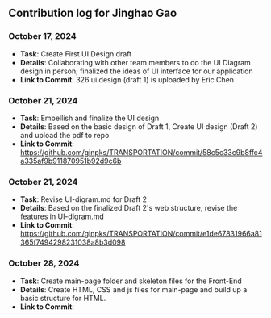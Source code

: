 ## Contribution log for Jinghao Gao

### October 17, 2024
- **Task**: Create First UI Design draft
- **Details**: Collaborating with other team members to do the UI Diagram design in person; finalized the ideas of UI interface for our application
- **Link to Commit**: 326 ui design (draft 1) is uploaded by Eric Chen

### October 21, 2024
- **Task**: Embellish and finalize the UI design
- **Details**: Based on the basic design of Draft 1, Create UI design (Draft 2) and upload the pdf to repo
- **Link to Commit**: https://github.com/ginpks/TRANSPORTATION/commit/58c5c33c9b8ffc4a335af9b911870951b92d9c6b

### October 21, 2024
- **Task**: Revise UI-digram.md for Draft 2
- **Details**: Based on the finalized Draft 2's web structure, revise the features in UI-digram.md
- **Link to Commit**: https://github.com/ginpks/TRANSPORTATION/commit/e1de67831966a81365f7494298231038a8b3d098

### October 28, 2024
- **Task**: Create main-page folder and skeleton files for the Front-End
- **Details**: Create HTML, CSS and js files for main-page and build up a basic structure for HTML.
- **Link to Commit**: 
